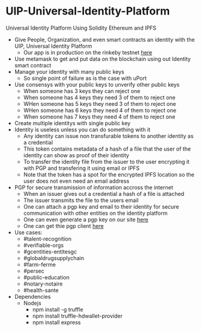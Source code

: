 # UIP-Universal-Identity-Platform
Universal Identity Platform
Using Solidity Ethereum and IPFS

* Give People, Organization, and even smart contracts an identity with the UIP, Universal Identity Platform
    * Our app is in production on the rinkeby testnet [here](http://blockapps.tech:3042/)
* Use metamask to get and put data on the blockchain using out Identity smart contract
* Manage your identity with many public keys
    * So single point of failure as is the case with uPort
* Use consensys with your public keys to unverify other public keys
    * When someone has 3 keys they can reject one
    * When someone has 4 keys they need 3 of them to reject one
    * WHen someone has 5 keys they need 3 of them to reject one
    * WHen someone has 6 keys they need 4 of them to reject one 
    * When someone has 7 keys they need 4 of them to reject one
* Create multiple identitys with single public key
* Identity is useless unless you can do something with it
    * Any identity can issue non transfurable tokens to another identity as a credential
    * This token contains metadata of a hash of a file that the user of the identity can show as proof of their identity
    * To transfer the identity file from the issuer to the user encrypting it with PGP and transfering it using email or IPFS 
    * Note that the token has a spot for the encrypted IPFS location so the user does not even need an email address
* PGP for secure transmission of information accross the internet
    * When an issuer gives out a credential a hash of a file is attached
    * The issuer transmits the file to the users email
    * One can attach a pgp key and email to their identity for secure communication with other entities on the identity platform
    * One can even generate a pgp key on our site [here](http://blockapps.tech:3042/GeneratePGPPair/index.html)
    * One can get thie pgp client [here](https://www.openpgp.org/software/)
* Use cases:
    * #talent-recognition
    * #verifiable-orgs
    * #gcentities-entitesgc
    * #globaldrugsupplychain
    * #farm-ferme
    * #persec
    * #public-education
    * #notary-notaire
    * #health-sante
* Dependencies
    * Nodejs
        * npm install -g truffle
        * npm install truffle-hdwallet-provider
        * npm install express
